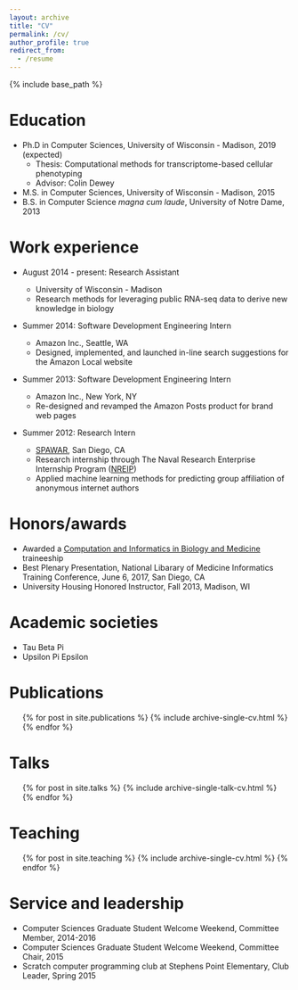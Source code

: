 ```yaml
---
layout: archive
title: "CV"
permalink: /cv/
author_profile: true
redirect_from:
  - /resume
---
```


{% include base_path %}

Education
======
* Ph.D in Computer Sciences, University of Wisconsin - Madison, 2019 (expected)
  * Thesis: Computational methods for transcriptome-based cellular phenotyping
  * Advisor: Colin Dewey
* M.S. in Computer Sciences, University of Wisconsin - Madison, 2015
* B.S. in Computer Science *magna cum laude*, University of Notre Dame, 2013

Work experience
======
* August 2014 - present: Research Assistant
  * University of Wisconsin - Madison
  * Research methods for leveraging public RNA-seq data to derive new knowledge in biology

* Summer 2014: Software Development Engineering Intern
  * Amazon Inc., Seattle, WA
  * Designed, implemented, and launched in-line search suggestions for the Amazon Local website
  
* Summer 2013: Software Development Engineering Intern
  * Amazon Inc., New York, NY
  * Re-designed and revamped the Amazon Posts product for brand web pages
  
* Summer 2012: Research Intern
  * [SPAWAR](http://www.public.navy.mil/spawar/Pages/default.aspx), San Diego, CA
  * Research internship through The Naval Research Enterprise Internship Program ([NREIP](https://nreip.asee.org/))
  * Applied machine learning methods for predicting group affiliation of anonymous internet authors
  
Honors/awards
======
* Awarded a [Computation and Informatics in Biology and Medicine](http://www.cibm.wisc.edu/) traineeship
* Best Plenary Presentation, National Libarary of Medicine Informatics Training Conference, June 6, 2017, San Diego, CA
* University Housing Honored Instructor, Fall 2013, Madison, WI
  
Academic societies
======  
* Tau Beta Pi
* Upsilon Pi Epsilon
  
Publications
======
  <ul>{% for post in site.publications %}
    {% include archive-single-cv.html %}
  {% endfor %}</ul>
  
Talks
======
  <ul>{% for post in site.talks %}
    {% include archive-single-talk-cv.html %}
  {% endfor %}</ul>
  
Teaching
======
  <ul>{% for post in site.teaching %}
    {% include archive-single-cv.html %}
  {% endfor %}</ul>
  
Service and leadership
======
* Computer Sciences Graduate Student Welcome Weekend, Committee Member, 2014-2016
* Computer Sciences Graduate Student Welcome Weekend, Committee Chair, 2015
* Scratch computer programming club at Stephens Point Elementary, Club Leader, Spring 2015
